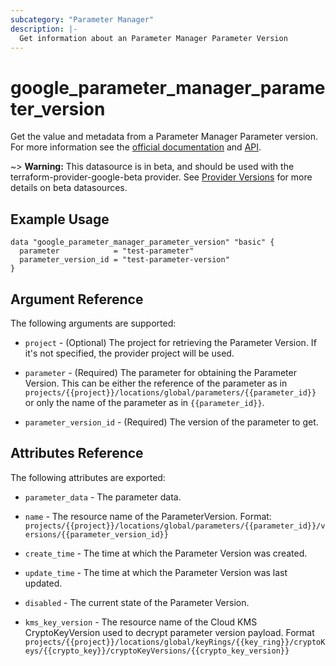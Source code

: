 ```yaml
---
subcategory: "Parameter Manager"
description: |-
  Get information about an Parameter Manager Parameter Version
---
```


# google_parameter_manager_parameter_version

Get the value and metadata from a Parameter Manager Parameter version. For more information see the [official documentation](https://cloud.google.com/secret-manager/parameter-manager/docs/overview)  and [API](https://cloud.google.com/secret-manager/parameter-manager/docs/reference/rest/v1/projects.locations.parameters.versions).

~> **Warning:** This datasource is in beta, and should be used with the terraform-provider-google-beta provider.
See [Provider Versions](https://terraform.io/docs/providers/google/guides/provider_versions.html) for more details on beta datasources.

## Example Usage

```hcl
data "google_parameter_manager_parameter_version" "basic" {
  parameter            = "test-parameter"
  parameter_version_id = "test-parameter-version"
}
```

## Argument Reference

The following arguments are supported:

* `project` - (Optional) The project for retrieving the Parameter Version. If it's not specified, 
    the provider project will be used.

* `parameter` - (Required) The parameter for obtaining the Parameter Version.
    This can be either the reference of the parameter as in `projects/{{project}}/locations/global/parameters/{{parameter_id}}` or only the name of the parameter as in `{{parameter_id}}`.

* `parameter_version_id` - (Required) The version of the parameter to get.

## Attributes Reference

The following attributes are exported:

* `parameter_data` - The parameter data.

* `name` - The resource name of the ParameterVersion. Format:
  `projects/{{project}}/locations/global/parameters/{{parameter_id}}/versions/{{parameter_version_id}}`

* `create_time` - The time at which the Parameter Version was created.

* `update_time` - The time at which the Parameter Version was last updated.

* `disabled` -  The current state of the Parameter Version.

* `kms_key_version` - The resource name of the Cloud KMS CryptoKeyVersion used to decrypt parameter version payload. Format `projects/{{project}}/locations/global/keyRings/{{key_ring}}/cryptoKeys/{{crypto_key}}/cryptoKeyVersions/{{crypto_key_version}}`
